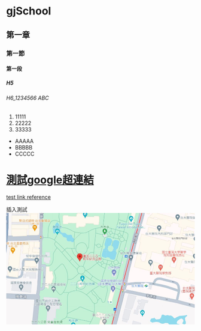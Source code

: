 # gjSchool
## 第一章
### 第一節
#### 第一段
##### H5
###### H6_1234566 ABC

1. 11111
2. 22222
3. 33333

* AAAAA
* BBBBB
* CCCCC

# [測試google超連結](https://www.google.com)

[test link reference](images/二二八和平紀念公園.JPG)

插入測試
![照片](images/二二八和平紀念公園.JPG)

